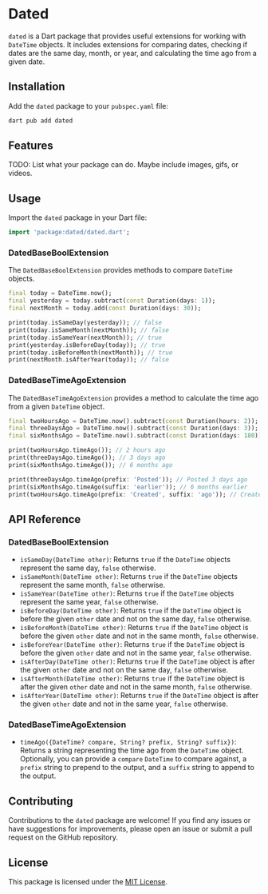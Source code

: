 # Dated

`dated` is a Dart package that provides useful extensions for working with `DateTime` objects. It includes extensions for comparing dates, checking if dates are the same day, month, or year, and calculating the time ago from a given date.

## Installation

Add the `dated` package to your `pubspec.yaml` file:

```bash
dart pub add dated
```

## Features

TODO: List what your package can do. Maybe include images, gifs, or videos.

## Usage

Import the `dated` package in your Dart file:

```dart
import 'package:dated/dated.dart';
```

### DatedBaseBoolExtension

The `DatedBaseBoolExtension` provides methods to compare `DateTime` objects.

```dart
final today = DateTime.now();
final yesterday = today.subtract(const Duration(days: 1));
final nextMonth = today.add(const Duration(days: 30));

print(today.isSameDay(yesterday)); // false
print(today.isSameMonth(nextMonth)); // false
print(today.isSameYear(nextMonth)); // true
print(yesterday.isBeforeDay(today)); // true
print(today.isBeforeMonth(nextMonth)); // true
print(nextMonth.isAfterYear(today)); // false
```

### DatedBaseTimeAgoExtension

The `DatedBaseTimeAgoExtension` provides a method to calculate the time ago from a given `DateTime` object.

```dart
final twoHoursAgo = DateTime.now().subtract(const Duration(hours: 2));
final threeDaysAgo = DateTime.now().subtract(const Duration(days: 3));
final sixMonthsAgo = DateTime.now().subtract(const Duration(days: 180));

print(twoHoursAgo.timeAgo()); // 2 hours ago
print(threeDaysAgo.timeAgo()); // 3 days ago
print(sixMonthsAgo.timeAgo()); // 6 months ago

print(threeDaysAgo.timeAgo(prefix: 'Posted')); // Posted 3 days ago
print(sixMonthsAgo.timeAgo(suffix: 'earlier')); // 6 months earlier
print(twoHoursAgo.timeAgo(prefix: 'Created', suffix: 'ago')); // Created 2 hours ago
```

## API Reference

### DatedBaseBoolExtension

- `isSameDay(DateTime other)`: Returns `true` if the `DateTime` objects represent the same day, `false` otherwise.
- `isSameMonth(DateTime other)`: Returns `true` if the `DateTime` objects represent the same month, `false` otherwise.
- `isSameYear(DateTime other)`: Returns `true` if the `DateTime` objects represent the same year, `false` otherwise.
- `isBeforeDay(DateTime other)`: Returns `true` if the `DateTime` object is before the given `other` date and not on the same day, `false` otherwise.
- `isBeforeMonth(DateTime other)`: Returns `true` if the `DateTime` object is before the given `other` date and not in the same month, `false` otherwise.
- `isBeforeYear(DateTime other)`: Returns `true` if the `DateTime` object is before the given `other` date and not in the same year, `false` otherwise.
- `isAfterDay(DateTime other)`: Returns `true` if the `DateTime` object is after the given `other` date and not on the same day, `false` otherwise.
- `isAfterMonth(DateTime other)`: Returns `true` if the `DateTime` object is after the given `other` date and not in the same month, `false` otherwise.
- `isAfterYear(DateTime other)`: Returns `true` if the `DateTime` object is after the given `other` date and not in the same year, `false` otherwise.

### DatedBaseTimeAgoExtension

- `timeAgo({DateTime? compare, String? prefix, String? suffix})`: Returns a string representing the time ago from the `DateTime` object. Optionally, you can provide a `compare` `DateTime` to compare against, a `prefix` string to prepend to the output, and a `suffix` string to append to the output.

## Contributing

Contributions to the `dated` package are welcome! If you find any issues or have suggestions for improvements, please open an issue or submit a pull request on the GitHub repository.

## License

This package is licensed under the [MIT License](https://opensource.org/licenses/MIT).
